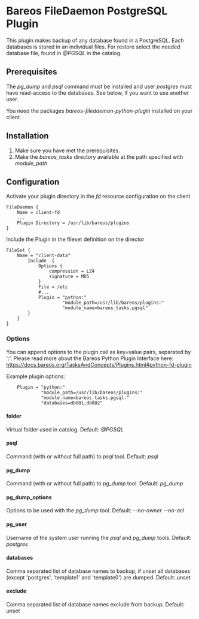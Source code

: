 # Bareos FileDaemon PostgreSQL Plugin
This plugin makes backup of any database found in a PostgreSQL. Each databases is stored in an individual files.
For restore select the needed database file, found in *@PGSQL* in the catalog.

## Prerequisites
The *pg_dump* and *psql* command must be installed and user *postgres* must have read-access to the databases.
See below, if you want to use another user.

You need the packages *bareos-filedaemon-python-plugin* installed on your client.

## Installation
1. Make sure you have met the prerequisites.
2. Make the *bareos_tasks* directory available at the path specified with *module_path*

## Configuration

Activate your plugin directory in the *fd* resource configuration on the client
```
FileDaemon {                          
    Name = client-fd
    ...
    Plugin Directory = /usr/lib/bareos/plugins
}
```

Include the Plugin in the fileset definition on the director
```
FileSet {
    Name = "client-data"
        Include  {
            Options {
                compression = LZ4
                signature = MD5
            }
            File = /etc
            #...
            Plugin = "python:"
                     "module_path=/usr/lib/bareos/plugins:"
                     "module_name=bareos_tasks.pgsql"
        }
    }
}
```

### Options
You can append options to the plugin call as key=value pairs, separated by ':'.
Please read more about the Bareos Python Plugin Interface here: https://docs.bareos.org/TasksAndConcepts/Plugins.html#python-fd-plugin

Example plugin options:
```
    Plugin = "python:"
             "module_path=/usr/lib/bareos/plugins:"
             "module_name=bareos_tasks.pgsql:"
             "databases=db001,db002"
```

#### folder
Virtual folder used in catalog. Default: *@PGSQL*

#### psql
Command (with or without full path) to *psql* tool. Default: *psql*

#### pg_dump
Command (with or without full path) to *pg_dump* tool. Default: *pg_dump*

#### pg_dump_options
Options to be used with the *pg_dump* tool. Default: *--no-owner --no-acl*

#### pg_user
Username of the system user running the *psql* and *pg_dump* tools. Default: *postgres*

#### databases
Comma separated list of database names to backup, if unset all databases (except 'postgres', 'template1' and 'template0') are dumped. Default: unset

#### exclude
Comma separated list of database names exclude from backup. Default: unset
